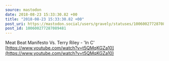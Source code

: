 ```yaml
---
source: mastodon
date: 2018-08-23 15:33:30.82 +00
title: "2018-08-23 15:33:30.82 +00"
post_uri: https://mastodon.social/users/gravely/statuses/100600277287089481
post_id: 100600277287089481
---
```

Meat Beat Manifesto Vs. Terry Riley - 'In C' [https://www.youtube.com/watch?v=t5QMqKGZa10](https://www.youtube.com/watch?v=t5QMqKGZa10)


